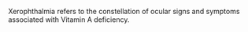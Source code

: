 Xerophthalmia refers to the constellation of ocular signs and symptoms associated with Vitamin A deficiency.